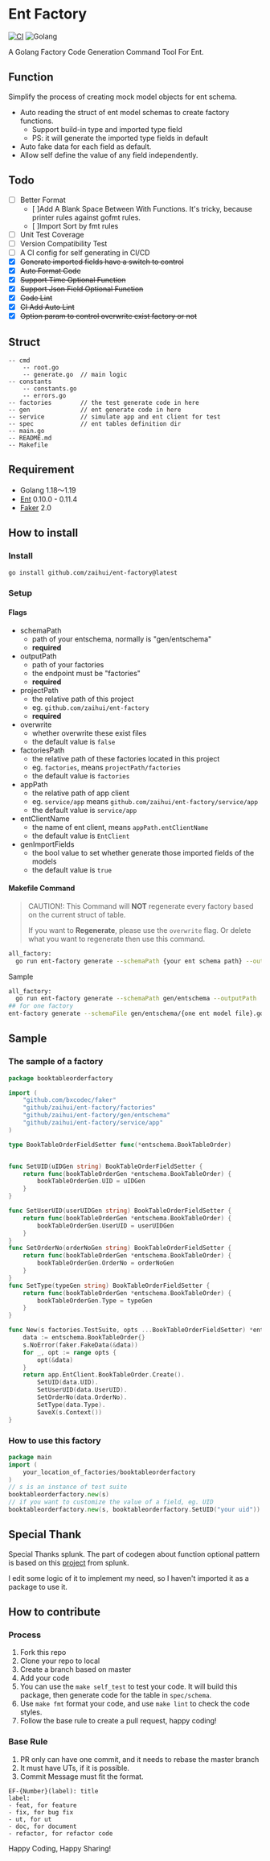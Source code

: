 # Ent Factory
[![CI](https://github.com/zaihui/ent-factory/workflows/CI/badge.svg)](https://github.com/zaihui/ent-factory)
![Golang](https://img.shields.io/badge/Golang-1.18%7C1.19-blue)

A Golang Factory Code Generation Command Tool For Ent.

## Function
Simplify the process of creating mock model objects for ent schema. 
- Auto reading the struct of ent model schemas to create factory functions.
  - Support build-in type and imported type field
  - PS: it will generate the imported type fields in default
- Auto fake data for each field as default.
- Allow self define the value of any field independently.

## Todo
- [ ] Better Format
  - [ ]Add A Blank Space Between With Functions. It's tricky, because printer rules against gofmt rules.
  - [ ]Import Sort by fmt rules
- [ ] Unit Test Coverage
- [ ] Version Compatibility Test
- [ ] A CI config for self generating in CI/CD
- [X] ~~Generate imported fields have a switch to control~~
- [X] ~~Auto Format Code~~
- [X] ~~Support Time Optional Function~~
- [X] ~~Support Json Field Optional Function~~
- [X] ~~Code Lint~~
- [X] ~~CI Add Auto Lint~~
- [X] ~~Option param to control overwrite exist factory or not~~

## Struct
```
-- cmd
    -- root.go
    -- generate.go  // main logic
-- constants
    -- constants.go
    -- errors.go
-- factories        // the test generate code in here
-- gen              // ent generate code in here
-- service          // simulate app and ent client for test
-- spec             // ent tables definition dir
-- main.go
-- README.md
-- Makefile
```

## Requirement
- Golang 1.18～1.19
- [Ent](https://entgo.io) 0.10.0 - 0.11.4
- [Faker](https://github.com/bxcodec/faker) 2.0
## How to install
### Install
```bash
go install github.com/zaihui/ent-factory@latest
```
### Setup
#### Flags
- schemaPath
  - path of your entschema, normally is "gen/entschema"
  - **required**
- outputPath
  - path of your factories
  - the endpoint must be "factories"
  - **required**
- projectPath
  - the relative path of this project
  - eg. `github.com/zaihui/ent-factory`
  - **required**
- overwrite
  - whether overwrite these exist files
  - the default value is `false`
- factoriesPath
  - the relative path of these factories located in this project
  - eg. `factories`, means `projectPath/factories`
  - the default value is `factories`
- appPath
  - the relative path of app client
  - eg. `service/app` means `github.com/zaihui/ent-factory/service/app`
  - the default value is `service/app`
- entClientName
  - the name of ent client, means `appPath.entClientName`
  - the default value is `EntClient`
- genImportFields
  - the bool value to set whether generate those imported fields of the models
  - the default value is `true`
#### Makefile Command
> CAUTION!: This Command will **NOT** regenerate every factory based on the current struct of table.
> 
> If you want to **Regenerate**, please use the `overwrite` flag. Or delete what you want to regenerate then use this 
> command.
```bash
all_factory:
  go run ent-factory generate --schemaPath {your ent schema path} --outputPath {path of your factories} ----projectPath {your project module path}
```
Sample 
```bash
all_factory:
  go run ent-factory generate --schemaPath gen/entschema --outputPath  /Users/lvxinyan/zaihui/ent-factory/factories --projectPath github.com/zaihui/ent-factory
## for one factory
ent-factory generate --schemaFile gen/entschema/{one ent model file}.go --outputPath  /Users/lvxinyan/zaihui/ent-factory/factories --projectPath github.com/zaihui/ent-factory
```


## Sample
### The sample of a factory
```go
package booktableorderfactory

import (
	"github.com/bxcodec/faker"
	"github/zaihui/ent-factory/factories"
	"github/zaihui/ent-factory/gen/entschema"
	"github/zaihui/ent-factory/service/app"
)

type BookTableOrderFieldSetter func(*entschema.BookTableOrder)


func SetUID(uIDGen string) BookTableOrderFieldSetter {
	return func(bookTableOrderGen *entschema.BookTableOrder) {
		bookTableOrderGen.UID = uIDGen
	}
}

func SetUserUID(userUIDGen string) BookTableOrderFieldSetter {
	return func(bookTableOrderGen *entschema.BookTableOrder) {
		bookTableOrderGen.UserUID = userUIDGen
	}
}
func SetOrderNo(orderNoGen string) BookTableOrderFieldSetter {
	return func(bookTableOrderGen *entschema.BookTableOrder) {
		bookTableOrderGen.OrderNo = orderNoGen
	}
}
func SetType(typeGen string) BookTableOrderFieldSetter {
	return func(bookTableOrderGen *entschema.BookTableOrder) {
		bookTableOrderGen.Type = typeGen
	}
}

func New(s factories.TestSuite, opts ...BookTableOrderFieldSetter) *entschema.BookTableOrder {
	data := entschema.BookTableOrder{}
	s.NoError(faker.FakeData(&data))
	for _, opt := range opts {
		opt(&data)
	}
	return app.EntClient.BookTableOrder.Create().
		SetUID(data.UID).
		SetUserUID(data.UserUID).
		SetOrderNo(data.OrderNo).
		SetType(data.Type).
		SaveX(s.Context())
}
```
### How to use this factory
```go
package main
import (
	your_location_of_factories/booktableorderfactory
)
// s is an instance of test suite
booktableorderfactory.new(s) 
// if you want to customize the value of a field, eg. UID
booktableorderfactory.new(s, booktableorderfactory.SetUID("your uid"))
```

## Special Thank
Special Thanks splunk. The part of codegen about function optional pattern is based on this [project](https://github.com/splunk/go-generate-builder-opts) from splunk.

I edit some logic of it to implement my need, so I haven't imported it as a package to use it.

## How to contribute
### Process
1. Fork this repo
2. Clone your repo to local
3. Create a branch based on master
4. Add your code
5. You can use the `make self_test` to test your code. It will build this package, then generate code for the table in `spec/schema`.
6. Use `make fmt` format your code, and use `make lint` to check the code styles.
7. Follow the base rule to create a pull request, happy coding!
### Base Rule
1. PR only can have one commit, and it needs to rebase the master branch
2. It must have UTs, if it is possible.
3. Commit Message must fit the format. 
```
EF-{Number}(label): title
label:
- feat, for feature
- fix, for bug fix
- ut, for ut
- doc, for document
- refactor, for refactor code
```
Happy Coding, Happy Sharing!